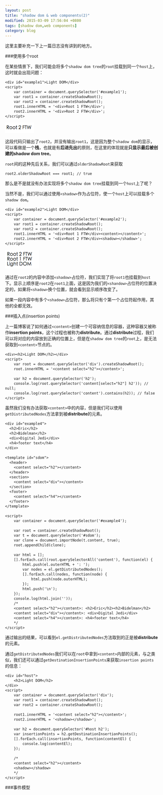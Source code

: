 ```yaml
---
layout: post
title: "shadow dom & web components(2)"
modified: 2015-03-09 17:56:04 +0800
tags: [shadow dom,web components]
category: blog
---
```


这里主要补充一下上一篇日志没有讲到的地方。

###使用多个root

在某些情景下，我们可能会将多个`shadow dom tree`的`root`挂载到同一个`host`上，这时就会出现问题：

	<div id="example1">Light DOM</div>
	<script>
		var container = document.querySelector('#example1');
		var root1 = container.createShadowRoot();
		var root2 = container.createShadowRoot();
		root1.innerHTML = '<div>Root 1 FTW</div>';
		root2.innerHTML = '<div>Root 2 FTW</div>';
	</script>

![image](https://raw.githubusercontent.com/tobeyouth/tobeyouth.github.com/master/_postsimage/webcomponents-9.png)

这段代码只输出了`root2`，并没有输出`root1`，这是因为整个`shadow dom`的显示，可以看做是一个**栈**，也就是有**后进先出**的原则，在这里的体现就是**只显示最后被创建的shadow dom tree**。

`root`间的这种先后关系，我们可以通过`olderShadowRoot`来获取

	root2.olderShadowRoot === root1; // true
	

那么是不是就没有办法实现将多个`shadow dom tree`挂载到同一个`host`上了呢？

当然不是，我们可以通过使用`<shadow>`作为占位符，使一个`host`上可以挂载多个`shadow dom`。

	<div id="example2">Light DOM</div>
	<script>
		var container = document.querySelector('#example2');
		var root1 = container.createShadowRoot();
		var root2 = container.createShadowRoot();
		root1.innerHTML = '<div>Root 1 FTW</div><content></content>';
		root2.innerHTML = '<div>Root 2 FTW</div><shadow></shadow>';
	</script>


![image](https://raw.githubusercontent.com/tobeyouth/tobeyouth.github.com/master/_postsimage/webcomponents-10.png)

通过在`root2`的内容中添加`<shadow>`占位符，我们实现了将`root1`也挂载到`host`下。显示上顺序是`root2`在`root1`上面，这是因为我们的`<shandow>`占位符的位置决定的，如果将`<shadow>`换个位置，就会看到显示顺序改变了。

如果一段内容中有多个`<shadow>`占位符，那么将只有个第一个占位符起作用，其他的全都无效。


###插入点(insertion points)

上一篇博客说了如何通过`<content>`创建一个可容纳信息的容器，这种容器又被称作**insertion points**，这个过程也被称为**distribute**。通过**distribute**过程，我们可以将对应的内容放到正确的位置上，但是在`shadow dom tree`的`root`上，是无法获取到`<content>`节点的。

	<div><h2>Light DOM</h2></div>
	<script>
		var root = document.querySelector('div').createShadowRoot();
		root.innerHTML = '<content select="h2"></content>';

		var h2 = document.querySelector('h2');
		console.log(root.querySelector('content[select="h2"] h2')); // null;
		console.log(root.querySelector('content').contains(h2)); // false
	</script>
	

虽然我们没有办法获取`<content>`中的内容，但是我们可以使用`getDistributedNodes`方法拿到被**distribute**的元素。

	<div id="example4">
	  <h2>Eric</h2>
	  <h2>Bidelman</h2>
	  <div>Digital Jedi</div>
	  <h4>footer text</h4>
	</div>

	<template id="sdom">
	  <header>
	    <content select="h2"></content>
	  </header>
	  <section>
	    <content select="div"></content>
	  </section>
	  <footer>
	    <content select="h4"></content>
	  </footer>
	</template>

	<script>
		var container = document.querySelector('#example4');

		var root = container.createShadowRoot();
		var t = document.querySelector('#sdom');
		var clone = document.importNode(t.content, true);
		root.appendChild(clone);

		var html = [];
		[].forEach.call(root.querySelectorAll('content'), function(el) {
		 	html.push(el.outerHTML + ': ');
		 	var nodes = el.getDistributedNodes();
		 	[].forEach.call(nodes, function(node) {
				html.push(node.outerHTML);
			});
			html.push('\n');
		});
		console.log(html.join(''));
		/*
		<content select="h2"></content>: <h2>Eric</h2><h2>Bidelman</h2>
		<content select="div"></content>: <div>Digital Jedi</div>
		<content select="h4"></content>: <h4>footer text</h4>
		*/
	</script>
	
通过输出的结果，可以看到`el.getDistributedNodes`方法取到的正是被**distribute**的元素。

通过`getDistributedNodes`我们可以在`root`中拿到`<content>`内部的元素，与之类似，我们还可以通过`getDestinationInsertionPoints`来获取`insertion points`的信息：

	<div id="host">
		<h2>Light DOM</h2>
	</div>
	<script>
		var container = document.querySelector('div');
	 	var root1 = container.createShadowRoot();
		var root2 = container.createShadowRoot();
	 	
	 	root1.innerHTML = '<content select="h2"></content>';
	 	root2.innerHTML = '<shadow></shadow>';

	 	var h2 = document.querySelector('#host h2');
	 	var insertionPoints = h2.getDestinationInsertionPoints();
		[].forEach.call(insertionPoints, function(contentEl) {
			console.log(contentEl);
	 	});
	 	
	 	/*
	 	<content select=​"h2">​</content>​
		<shadow>​</shadow>​
	 	*/
	</script>
	

###事件模型




	